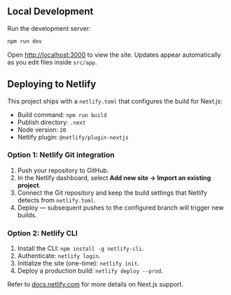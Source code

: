 ## Local Development

Run the development server:

```bash
npm run dev
```

Open [http://localhost:3000](http://localhost:3000) to view the site. Updates appear automatically as you edit files inside `src/app`.

## Deploying to Netlify

This project ships with a `netlify.toml` that configures the build for Next.js:

- Build command: `npm run build`
- Publish directory: `.next`
- Node version: `20`
- Netlify plugin: `@netlify/plugin-nextjs`

### Option 1: Netlify Git integration
1. Push your repository to GitHub.
2. In the Netlify dashboard, select **Add new site → Import an existing project**.
3. Connect the Git repository and keep the build settings that Netlify detects from `netlify.toml`.
4. Deploy — subsequent pushes to the configured branch will trigger new builds.

### Option 2: Netlify CLI
1. Install the CLI: `npm install -g netlify-cli`.
2. Authenticate: `netlify login`.
3. Initialize the site (one-time): `netlify init`.
4. Deploy a production build: `netlify deploy --prod`.

Refer to [docs.netlify.com](https://docs.netlify.com/integrations/frameworks/next-js/overview/) for more details on Next.js support.

